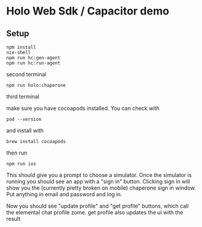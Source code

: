 # Holo Web Sdk / Capacitor demo

## Setup

```
npm install
nix-shell
npm run hc:gen-agent
npm run hc:run-agent
```

second terminal
```
npm run holo:chaperone
```

third terminal

make sure you have cocoapods installed. You can check with
```
pod --version
```
and install with
```
brew install cocoapods
```

then run

```
npm run ios
```

This should give you a prompt to choose a simulator. Once the simulator is running you should see an app with a "sign in" button. Clicking sign in will show you the (currently pretty broken on mobile) chaperone sign in window. Put anything in email and password and log in.

Now you should see "update profile" and "get profile" buttons, which call the elemental chat profile zome. get profile also updates the ui with the result